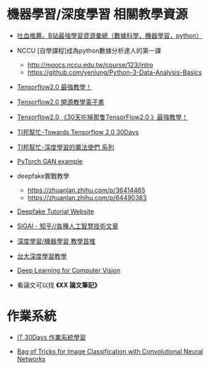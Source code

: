 # **機器學習/深度學習 相關教學資源**

- [吐血推薦，B站最強學習資源彙總（數據科學，機器學習，python）](https://bangqu.com/8me24e.html?fbclid=IwAR2ZHJHB6H3QSGNia6z1ty6ZCVEg0RRg4KRcIXnJ4c1uu6zoGOWoXQMiI4U)

- NCCU [自學課程]成為python數據分析達人的第一課
    - http://moocs.nccu.edu.tw/course/123/intro
    - https://github.com/yenlung/Python-3-Data-Analysis-Basics

- [Tensorflow2.0 最強教學！](https://zhuanlan.zhihu.com/c_109102186304362496)

- [Tensorflow2.0 開源教學電子書](https://bangqu.com/6K13Q9.html)

- [Tensorflow2.0 《30天吃掉那隻TensorFlow2.0 》最強教學！](https://github.com/lyhue1991/eat_tensorflow2_in_30_days)

- [TI邦幫忙-Towards Tensorflow 2.0 30Days](https://ithelp.ithome.com.tw/users/20119971/ironman/2254)

- [TI邦幫忙-深度學習的魔法使們 系列](https://ithelp.ithome.com.tw/users/20112540/ironman/2064?page=1)

- [PyTorch GAN example](https://github.com/eriklindernoren/PyTorch-GAN)

- deepfake實戰教學
    - https://zhuanlan.zhihu.com/p/36414465
    - https://zhuanlan.zhihu.com/p/64490383

- [Deepfake Tutorial Website](https://www.deepfakescn.com/)

- [SIGAI - 知乎//各種人工智慧技術文章](https://zhuanlan.zhihu.com/c_201634018)

- [深度學習/機器學習 教學首推](https://www.youtube.com/channel/UC2ggjtuuWvxrHHHiaDH1dlQ)

- [台大深度學習教學](https://www.csie.ntu.edu.tw/~yvchen/f106-adl/syllabus.html)

- [Deep Learning for Computer Vision](https://dvl.in.tum.de/teaching/)


- 看論文可以找 **《XX 論文筆記》**

# 作業系統
- [IT 30Days 作業系統學習](https://ithelp.ithome.com.tw/users/20112132/ironman/1884)

- [Bag of Tricks for Image Classification with Convolutional Neural Networks](https://arxiv.org/pdf/1812.01187v2.pdf)